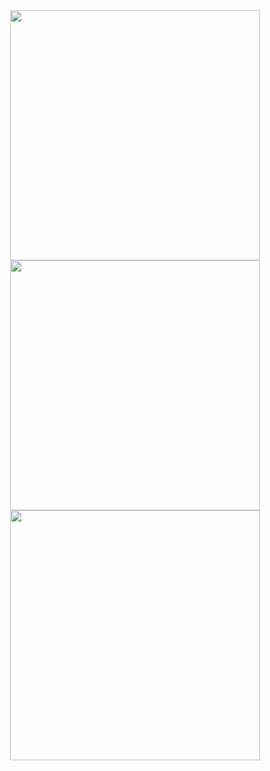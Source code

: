 <div style="display: inline-flex;  width: 100%; height: 400px; justify-content: center; align-items: center; ">

  <div style="display: flex; flex-direction: column; width: 400px; height: 100%; ">
    <img src="https://github.com/user-attachments/assets/e16996b3-8ffb-4f05-9329-e6e97f25bb17" width="400" height="400" />
    <div style="display: flex; flex-direction: column; height: 100%;">
      <div style="display: flex; align-items: flex-start;">
        <img src="https://github-readme-stats.vercel.app/api?username=dasom-jo&show_icons=true&theme=radical" width="400" style="object-fit: cover;"/>
      </div>
      <div style="display: flex; align-items: center; justify-content: center;">
        <img src="https://github-readme-stats.vercel.app/api/top-langs/?username=dasom-jo&layout=compact" width="400" />
      </div>
    </div>
  </div>
</div>
